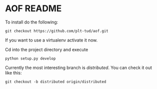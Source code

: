# AOF README

To install do the following:

    git checkout https://github.com/plt-tud/aof.git

If you want to use a virtualenv activate it now.

Cd into the project directory and execute

    python setup.py develop

Currently the most interesting branch is *distributed*. You can check it out like this:

    git checkout -b distributed origin/distributed


